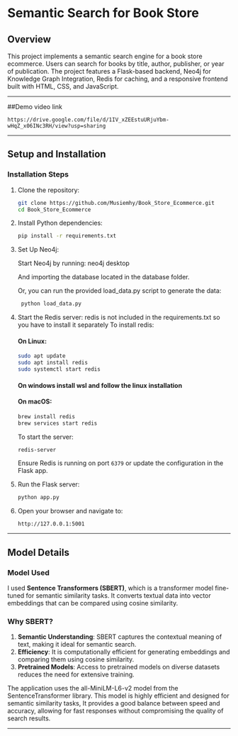 # Semantic Search for Book Store

## Overview

This project implements a semantic search engine for a book store ecommerce. Users can search for books by title, author, publisher, or year of publication. The project features a Flask-based backend, Neo4j for Knowledge Graph Integration, Redis for caching, and a responsive frontend built with HTML, CSS, and JavaScript.

---

##Demo video link

```
https://drive.google.com/file/d/1IV_xZEEstuURjuYbm-wHqZ_x06INc3RH/view?usp=sharing
```

---

## Setup and Installation

### Installation Steps

1. Clone the repository:
   ```bash
   git clone https://github.com/Musiemhy/Book_Store_Ecommerce.git
   cd Book_Store_Ecommerce
   ```
2. Install Python dependencies:

   ```bash
   pip install -r requirements.txt
   ```

3. Set Up Neo4j:

   Start Neo4j by running: neo4j desktop

   And importing the database located in the database folder.

   Or, you can run the provided load_data.py script to generate the data:

   ```bash
    python load_data.py
   ```

4. Start the Redis server:
   redis is not included in the requirements.txt so you have to install it separately
   To install redis:

   #### On Linux:

   ```bash
   sudo apt update
   sudo apt install redis
   sudo systemctl start redis
   ```

   #### On windows install wsl and follow the linux installation

   #### On macOS:

   ```bash
   brew install redis
   brew services start redis
   ```

   To start the server:

   ```bash
   redis-server
   ```

   Ensure Redis is running on port `6379` or update the configuration in the Flask app.

5. Run the Flask server:

   ```bash
   python app.py
   ```

6. Open your browser and navigate to:
   ```
   http://127.0.0.1:5001
   ```

---

## Model Details

### Model Used

I used **Sentence Transformers (SBERT)**, which is a transformer model fine-tuned for semantic similarity tasks. It converts textual data into vector embeddings that can be compared using cosine similarity.

### Why SBERT?

1. **Semantic Understanding**: SBERT captures the contextual meaning of text, making it ideal for semantic search.
2. **Efficiency**: It is computationally efficient for generating embeddings and comparing them using cosine similarity.
3. **Pretrained Models**: Access to pretrained models on diverse datasets reduces the need for extensive training.

The application uses the all-MiniLM-L6-v2 model from the SentenceTransformer library. This model is highly efficient and designed for semantic similarity tasks, It provides a good balance between speed and accuracy, allowing for fast responses without compromising the quality of search results.

---
